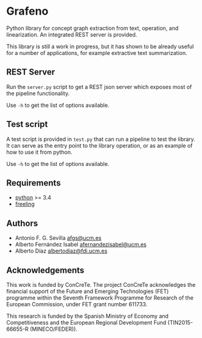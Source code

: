 Grafeno
=======

Python library for concept graph extraction from text, operation, and
linearization. An integrated REST server is provided.

This library is still a work in progress, but it has shown to be already useful
for a number of applications, for example extractive text summarization.

REST Server
-----------
Run the `server.py` script to get a REST json server which exposes most of the
pipeline functionality.

Use `-h` to get the list of options available.

Test script
-----------
A test script is provided in `test.py` that can run a pipeline to test the
library. It can serve as the entry point to the library operation, or as an
example of how to use it from python.

Use `-h` to get the list of options available.

Requirements
------------
- [python](https://www.python.org/) >= 3.4
- [freeling](http://nlp.lsi.upc.edu/freeling/node/1)

Authors
-------
- Antonio F. G. Sevilla <afgs@ucm.es>
- Alberto Fernández Isabel <afernandezisabel@ucm.es>
- Alberto Díaz <albertodiaz@fdi.ucm.es>

Acknowledgements
----------------
This work is funded by ConCreTe. The project ConCreTe acknowledges the financial
support of the Future and Emerging Technologies (FET) programme within the
Seventh Framework Programme for Research of the European Commission, under FET
grant number 611733.

This research is funded by the Spanish Ministry of Economy and Competitiveness
and the European Regional Development Fund (TIN2015-66655-R (MINECO/FEDER)).
